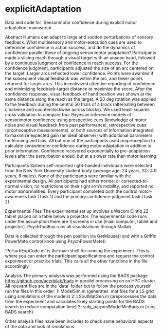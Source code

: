 # explicitAdaptation
Data and code for 'Sensorimotor confidence during explicit motor adaptation' manuscript. 

Abstract
Humans can adapt to large and sudden perturbations of sensory feedback. What
multisensory and motor-execution cues are used to determine confidence in
action success, and do the dynamics of confidence parallel those of ongoing
sensorimotor adaptation? Participants made a slicing reach through a visual
target with an unseen hand, followed by a continuous judgment of confidence in
reach success. For the confidence judgment, participants adjusted the size of an
arc centered on the target. Larger arcs reflected lower confidence. Points were
awarded if the subsequent visual feedback was within the arc, and fewer points
returned for larger arcs. This incentivized attentive reporting of confidence and
minimizing feedback-target distance to maximize the score. After the confidence
response, visual feedback of hand position was shown at the same distance
along the reach as the target. A 20 deg rotation was applied to the feedback
during the central 50 trials of a block (alternating between clockwise and
counterclockwise across blocks). We used least-squares cross validation to
compare four Bayesian-inference models of sensorimotor confidence using
prospective cues (knowledge of motor noise and visual feedback from past
performance), retrospective cues (proprioceptive measurements), or both
sources of information integrated to maximize expected gain (an ideal observer)
with additional parameters for learning and bias. All but one of the participants
used proprioception to calculate sensorimotor confidence during motor
adaptation in addition to prior information. Confidence recovered exponentially to
pre-adaptation levels after the perturbation ended, but at a slower rate than motor
learning.

Participants
Sixteen self-reported right-handed individuals were selected from the New York
University student body (average age: 24 years, SD: 4.9 years, 6 males). None of the
participants were familiar with the experimental design. All participants had either
normal or corrected-to-normal vision, no restrictions on their right arm’s mobility, and
reported no motor abnormalities. Every participant completed both the control motor-
awareness task (Task 1) and the primary confidence-judgment task (Task 2).

Experimental Files
The experimental set up involves a Wacom Cintiq 22 tablet placed on a table below a projector.
The experimental code runs under the assumption there are 3 screens in use (main computer, tablet and projector). 
PsychToolBox runs all visualizations through Matlab

Data is collected through the pen position via GetMouse() and with a Griffin PowerMate control knob using PsychPowerMate()

'PerturbExpCode.m' is the main shell for running the experiment. This is where you can enter the participant specifications and request the
control experiment or practice trials. This calls all the other functions in the file accordingly. 

Analysis
The primary analysis was performed using the BADS package https://github.com/acerbilab/bads in parallel processing on an HPC cluster. 
All relevant files are in the 'data' folder but to follow the process yourself run the files in this order:
1: ModelSim.m (generates .mat files for a LS grid using simulations of the models)
2: LSoutMatGen.m (preprocesses the data from the experiment and calculates likely starting points for the BADS search to reduce computation time)
3: subj_parpoolModelMinBads.m (runs BADS search)

Other analysis files have been includes to check some behavioral aspects of the data and look at simulations. 
